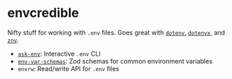 # envcredible

Nifty stuff for working with `.env` files. Goes great with [`dotenv`](https://www.npmjs.com/package/dotenv), [`dotenvx`](https://www.npmjs.com/package/@dotenvx/dotenvx), and [`znv`](https://www.npmjs.com/package/znv).

- [`ask-env`](./packages/ask-env/README.md): Interactive `.env` CLI
- [`env-var-schemas`](./packages/env-var-schemas/README.md): Zod schemas for common environment variables
- `envrw`: Read/write API for `.env` files

